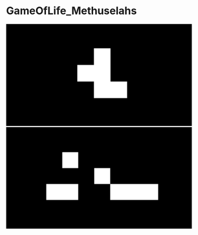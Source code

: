 # GameOfLife_Methuselahs

![alt text](https://raw.githubusercontent.com/dirediredock/GameOfLife_Methuselahs/main/Images/rPentomino.png)
![alt text](https://raw.githubusercontent.com/dirediredock/GameOfLife_Methuselahs/main/Images/Acorn.png)
